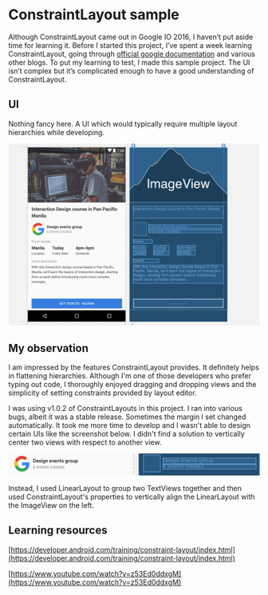 # ConstraintLayout sample

Although ConstraintLayout came out in Google IO 2016, I haven’t put aside time for learning it. Before I started this project, I’ve spent a week learning ConstraintLayout, going through [official google documentation]((https://developer.android.com/training/constraint-layout/index.html)) and various other blogs. To put my learning to test, I made this sample project. The UI isn’t complex but it’s complicated enough to have a good understanding of ConstraintLayout.

## UI

Nothing fancy here. A UI which would typically require multiple layout hierarchies while developing.

![User interface](assets/layout_editor.png)

## My observation

I am impressed by the features ConstraintLayout provides. It definitely helps in flattening hierarchies. Although I'm one of those developers who prefer typing out code, I thoroughly enjoyed dragging and dropping views and the simplicity of setting constraints provided by layout editor.

I was using v1.0.2 of ConstraintLayouts in this project. I ran into various bugs, albeit it was a stable release. Sometimes the margin I set changed automatically. It took me more time to develop and I wasn't able to design certain UIs like the screenshot below. I didn't find a solution to vertically center two views with respect to another view.

![No proper solution](assets/complex_part.jpeg)

Instead, I used LinearLayout to group two TextViews together and then used ConstraintLayout's properties to vertically align the LinearLayout with the ImageView on the left.

## Learning resources

[https://developer.android.com/training/constraint-layout/index.html](https://developer.android.com/training/constraint-layout/index.html)

[https://www.youtube.com/watch?v=z53Ed0ddxgM](https://www.youtube.com/watch?v=z53Ed0ddxgM)
